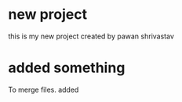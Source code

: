 # new project

this is my new project
created by pawan shrivastav

# added something
To merge files.
added